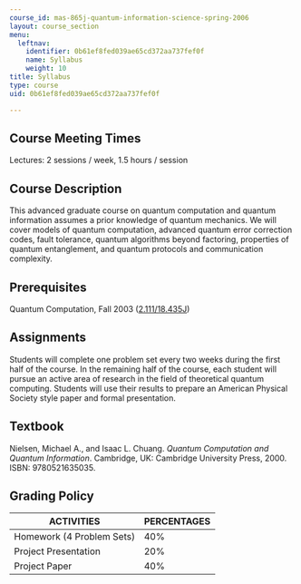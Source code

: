 ```yaml
---
course_id: mas-865j-quantum-information-science-spring-2006
layout: course_section
menu:
  leftnav:
    identifier: 0b61ef8fed039ae65cd372aa737fef0f
    name: Syllabus
    weight: 10
title: Syllabus
type: course
uid: 0b61ef8fed039ae65cd372aa737fef0f

---
```


Course Meeting Times
--------------------

Lectures: 2 sessions / week, 1.5 hours / session

Course Description
------------------

This advanced graduate course on quantum computation and quantum information assumes a prior knowledge of quantum mechanics. We will cover models of quantum computation, advanced quantum error correction codes, fault tolerance, quantum algorithms beyond factoring, properties of quantum entanglement, and quantum protocols and communication complexity.

Prerequisites
-------------

Quantum Computation, Fall 2003 ([2.111/18.435J](/courses/18-435j-quantum-computation-fall-2003))

Assignments
-----------

Students will complete one problem set every two weeks during the first half of the course. In the remaining half of the course, each student will pursue an active area of research in the field of theoretical quantum computing. Students will use their results to prepare an American Physical Society style paper and formal presentation.

Textbook
--------

Nielsen, Michael A., and Isaac L. Chuang. _Quantum Computation and Quantum Information_. Cambridge, UK: Cambridge University Press, 2000. ISBN: 9780521635035.

Grading Policy
--------------

| ACTIVITIES | PERCENTAGES |
| --- | --- |
| Homework (4 Problem Sets) | 40% |
| Project Presentation | 20% |
| Project Paper | 40%